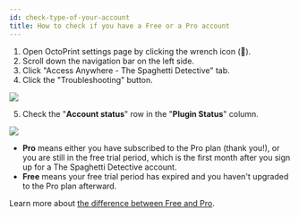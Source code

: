 ```yaml
---
id: check-type-of-your-account
title: How to check if you have a Free or a Pro account
---
```


1. Open OctoPrint settings page by clicking the wrench icon (**🔧**).
1. Scroll down the navigation bar on the left side.
1. Click "Access Anywhere - The Spaghetti Detective" tab.
1. Click the "Troubleshooting" button.

![](/img/user_guides/helpdocs/open-troubleshooting-page.gif)

5. Check the "**Account status**" row in the "**Plugin Status**" column.

![](/img/user_guides/helpdocs/tsd-plugin-account-type.png)

* **Pro** means either you have subscribed to the Pro plan (thank you!), or you are still in the free trial period, which is the first month after you sign up for a The Spaghetti Detective account.
* **Free** means your free trial period has expired and you haven't upgraded to the Pro plan afterward.

Learn more about [the difference between Free and Pro](/docs/user_guides/upgrade-to-pro).